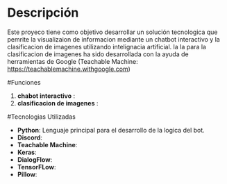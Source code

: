 # Descripción
Este proyeco tiene como objetivo desarrollar un solución tecnologica que pemrite la visualizaion 
de informacion mediante un chatbot interactivo y la clasificacion de imagenes utilizando
intelignacia artificial. la Ia para la clasificacion de imagenes ha sido desarrollada con la
ayuda de herramientas de Google (Teachable Machine: https://teachablemachine.withgoogle.com)

#Funciones
1. **chabot interactivo** :
2. **clasificacion de imagenes** :

#Tecnologias Utilizadas
- **Python**: Lenguaje principal para el desarrollo de la logica del bot.
- **Discord**:
- **Teachable Machine**:
- **Keras**:
- **DialogFlow**:
- **TensorFLow**:
- **Pillow**:
